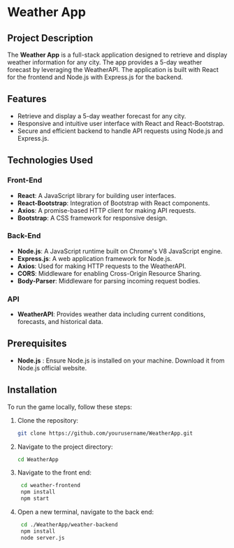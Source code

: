 # Weather App

## Project Description
The **Weather App** is a full-stack application designed to retrieve and display weather information for any city. The app provides a 5-day weather forecast by leveraging the WeatherAPI. The application is built with React for the frontend and Node.js with Express.js for the backend.

## Features
- Retrieve and display a 5-day weather forecast for any city.
- Responsive and intuitive user interface with React and React-Bootstrap.
- Secure and efficient backend to handle API requests using Node.js and Express.js.

## Technologies Used
### Front-End
- **React**: A JavaScript library for building user interfaces.
- **React-Bootstrap**: Integration of Bootstrap with React components.
- **Axios**: A promise-based HTTP client for making API requests.
- **Bootstrap**: A CSS framework for responsive design.

### Back-End
- **Node.js**: A JavaScript runtime built on Chrome's V8 JavaScript engine.
- **Express.js**: A web application framework for Node.js.
- **Axios**: Used for making HTTP requests to the WeatherAPI.
- **CORS**: Middleware for enabling Cross-Origin Resource Sharing.
- **Body-Parser**: Middleware for parsing incoming request bodies.

### API
- **WeatherAPI**: Provides weather data including current conditions, forecasts, and historical data.

## Prerequisites
- **Node.js** : Ensure Node.js is installed on your machine. Download it from Node.js official website.

## Installation

To run the game locally, follow these steps:

1. Clone the repository:
    ```bash
    git clone https://github.com/yourusername/WeatherApp.git
    ```
2. Navigate to the project directory:
    ```bash
    cd WeatherApp
    ```
3. Navigate to the front end:
   ```bash
    cd weather-frontend
    npm install
    npm start 
    ```
4. Open a new terminal, navigate to the back end:
   ```bash
    cd ./WeatherApp/weather-backend
    npm install
    node server.js 
    ```
